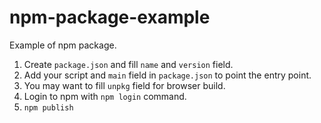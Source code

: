 # npm-package-example

Example of npm package.

1.  Create `package.json` and fill `name` and `version` field.
2.  Add your script and `main` field in `package.json` to point the entry point.
3.  You may want to fill `unpkg` field for browser build.
4.  Login to npm with `npm login` command.
5.  `npm publish`
